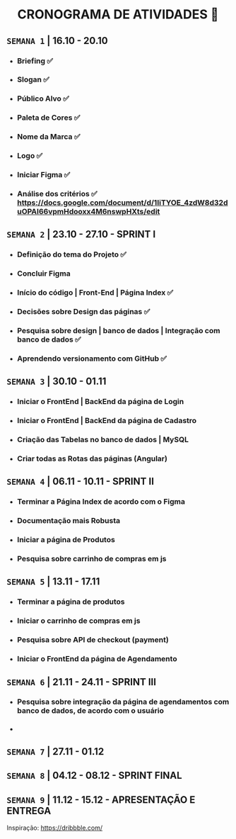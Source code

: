 <h1 align="center"> CRONOGRAMA DE ATIVIDADES 📅 </h1>

## `SEMANA 1` |  16.10 - 20.10 
- ### Briefing ✅
- ### Slogan ✅
- ### Público Alvo ✅
- ### Paleta de Cores ✅
- ### Nome da Marca ✅
- ### Logo ✅
- ### Iniciar Figma ✅
- ### Análise dos critérios ✅ https://docs.google.com/document/d/1IiTYOE_4zdW8d32duOPAI66vpmHdooxx4M6nswpHXts/edit


## `SEMANA 2` | 23.10 - 27.10 - SPRINT I
- ### Definição do tema do Projeto ✅
- ### Concluir Figma
- ### Início do código | Front-End | Página Index ✅
- ### Decisões sobre Design das páginas ✅
- ### Pesquisa sobre design | banco de dados | Integração com banco de dados ✅
- ### Aprendendo versionamento com GitHub ✅

## `SEMANA 3` | 30.10 - 01.11
- ### Iniciar o FrontEnd | BackEnd da página de Login
- ### Iniciar o FrontEnd | BackEnd da página de Cadastro
- ### Criação das Tabelas no banco de dados | MySQL
- ### Criar todas as Rotas das páginas (Angular)


## `SEMANA 4` | 06.11 - 10.11 - SPRINT II
- ### Terminar a Página Index de acordo com o Figma
- ### Documentação mais Robusta
- ### Iniciar a página de Produtos
- ### Pesquisa sobre carrinho de compras em js
  
## `SEMANA 5` | 13.11 - 17.11
- ### Terminar a página de produtos
- ### Iniciar o carrinho de compras em js
- ### Pesquisa sobre API de checkout (payment)
- ### Iniciar o FrontEnd da página de Agendamento

## `SEMANA 6` | 21.11 - 24.11 - SPRINT III
- ### Pesquisa sobre integração da página de agendamentos com banco de dados, de acordo com o usuário
- ### 

## `SEMANA 7` | 27.11 - 01.12

## `SEMANA 8` | 04.12 - 08.12 - SPRINT FINAL

## `SEMANA 9` | 11.12 - 15.12 - APRESENTAÇÃO E ENTREGA

Inspiração: https://dribbble.com/
